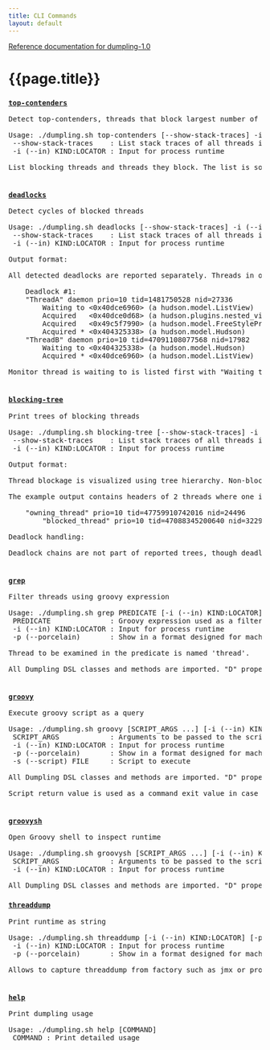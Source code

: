 ```yaml
---
title: CLI Commands
layout: default
---
```

[Reference documentation for dumpling-1.0](.)
# {{page.title}}
### [`top-contenders`](./apidocs/com/github/olivergondza/dumpling/query/TopContenders.Command.html)

<pre style='word-wrap: break-word'>
Detect top-contenders, threads that block largest number of other threads

Usage: ./dumpling.sh top-contenders [--show-stack-traces] -i (--in) KIND:LOCATOR
 --show-stack-traces    : List stack traces of all threads involved
 -i (--in) KIND:LOCATOR : Input for process runtime

List blocking threads and threads they block. The list is sorted by the number of blocked threads.

</pre>
### [`deadlocks`](./apidocs/com/github/olivergondza/dumpling/query/Deadlocks.Command.html)

<pre style='word-wrap: break-word'>
Detect cycles of blocked threads

Usage: ./dumpling.sh deadlocks [--show-stack-traces] -i (--in) KIND:LOCATOR
 --show-stack-traces    : List stack traces of all threads involved
 -i (--in) KIND:LOCATOR : Input for process runtime

Output format:

All detected deadlocks are reported separately. Threads in one deadlock are reported with all related locks.

    Deadlock #1:
    "ThreadA" daemon prio=10 tid=1481750528 nid=27336
        Waiting to <0x40dce6960> (a hudson.model.ListView)
        Acquired   <0x40dce0d68> (a hudson.plugins.nested_view.NestedView)
        Acquired   <0x49c5f7990> (a hudson.model.FreeStyleProject)
        Acquired * <0x404325338> (a hudson.model.Hudson)
    "ThreadB" daemon prio=10 tid=47091108077568 nid=17982
        Waiting to <0x404325338> (a hudson.model.Hudson)
        Acquired * <0x40dce6960> (a hudson.model.ListView)

Monitor thread is waiting to is listed first with "Waiting to" label, acquired monitor that block other thread's progress is highlighted using '*'.

</pre>
### [`blocking-tree`](./apidocs/com/github/olivergondza/dumpling/query/BlockingTree.Command.html)

<pre style='word-wrap: break-word'>
Print trees of blocking threads

Usage: ./dumpling.sh blocking-tree [--show-stack-traces] -i (--in) KIND:LOCATOR
 --show-stack-traces    : List stack traces of all threads involved
 -i (--in) KIND:LOCATOR : Input for process runtime

Output format:

Thread blockage is visualized using tree hierarchy. Non-blocked threads are the roots of tree hierarchies where parent-child relationship represents blocking-blocked situation. Leaves of such trees represents blocked but not blocking threads. Only either blocked or blocking threads are reported.

The example output contains headers of 2 threads where one is owning on monitor and the other is blocked trying to acquire it:

    "owning_thread" prio=10 tid=47759910742016 nid=24496
        "blocked_thread" prio=10 tid=47088345200640 nid=32297

Deadlock handling:

Deadlock chains are not part of reported trees, though deadlocked threads are considered as potential blocking roots. In such case only non-deadlocked threads are reported as blocked children. Full deadlock report is presented under blocking trees.

</pre>
### [`grep`](./apidocs/com/github/olivergondza/dumpling/cli/GrepCommand.html)

<pre style='word-wrap: break-word'>
Filter threads using groovy expression

Usage: ./dumpling.sh grep PREDICATE [-i (--in) KIND:LOCATOR] [-p (--porcelain)]
 PREDICATE              : Groovy expression used as a filtering criteria
 -i (--in) KIND:LOCATOR : Input for process runtime
 -p (--porcelain)       : Show in a format designed for machine consumption

Thread to be examined in the predicate is named 'thread'.

All Dumpling DSL classes and methods are imported. "D" property is exposed to access useful data/functions.

</pre>
### [`groovy`](./apidocs/com/github/olivergondza/dumpling/cli/GroovyCommand.html)

<pre style='word-wrap: break-word'>
Execute groovy script as a query

Usage: ./dumpling.sh groovy [SCRIPT_ARGS ...] [-i (--in) KIND:LOCATOR] [-p (--porcelain)] [-s (--script) FILE]
 SCRIPT_ARGS            : Arguments to be passed to the script
 -i (--in) KIND:LOCATOR : Input for process runtime
 -p (--porcelain)       : Show in a format designed for machine consumption
 -s (--script) FILE     : Script to execute

All Dumpling DSL classes and methods are imported. "D" property is exposed to access useful data/functions.

Script return value is used as a command exit value in case it is an Integer or Boolean.

</pre>
### [`groovysh`](./apidocs/com/github/olivergondza/dumpling/cli/GroovyshCommand.html)

<pre style='word-wrap: break-word'>
Open Groovy shell to inspect runtime

Usage: ./dumpling.sh groovysh [SCRIPT_ARGS ...] [-i (--in) KIND:LOCATOR]
 SCRIPT_ARGS            : Arguments to be passed to the script
 -i (--in) KIND:LOCATOR : Input for process runtime

All Dumpling DSL classes and methods are imported. "D" property is exposed to access useful data/functions.
</pre>
### [`threaddump`](./apidocs/com/github/olivergondza/dumpling/cli/ThreaddumpCommand.html)

<pre style='word-wrap: break-word'>
Print runtime as string

Usage: ./dumpling.sh threaddump [-i (--in) KIND:LOCATOR] [-p (--porcelain)]
 -i (--in) KIND:LOCATOR : Input for process runtime
 -p (--porcelain)       : Show in a format designed for machine consumption

Allows to capture threaddump from factory such as jmx or process for later analysis.

</pre>
### [`help`](./apidocs/com/github/olivergondza/dumpling/cli/HelpCommand.html)

<pre style='word-wrap: break-word'>
Print dumpling usage

Usage: ./dumpling.sh help [COMMAND]
 COMMAND : Print detailed usage

</pre>

